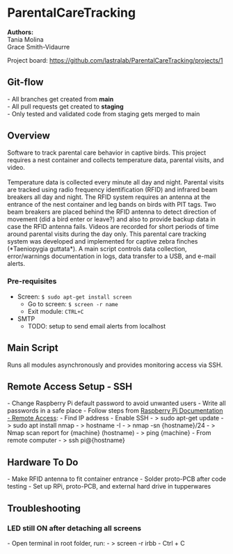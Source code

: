 <h1>ParentalCareTracking</h1>
<b>Authors:</b><br>
Tania Molina<br>
Grace Smith-Vidaurre

Project board: https://github.com/lastralab/ParentalCareTracking/projects/1 <br>
<h2>Git-flow</h2>
- All branches get created from <b>main</b><br>
- All pull requests get created to <b>staging</b><br>
- Only tested and validated code from staging gets merged to main<br>

<h2>Overview</h2>
Software to track parental care behavior in captive birds. This project requires a nest container and collects temperature data, parental visits, and video.
<br><br>
Temperature data is collected every minute all day and night. Parental visits are tracked using radio frequency identification (RFID) and infrared beam breakers all day and night. The RFID system requires an antenna at the entrance of the nest container and leg bands on birds with PIT tags. Two beam breakers are placed behind the RFID antenna to detect direction of movement (did a bird enter or leave?) and also to provide backup data in case the RFID antenna fails. Videos are recorded for short periods of time around parental visits during the day only.
This parental care tracking system was developed and implemented for captive zebra finches (*Taeniopygia guttata*). A main script controls data collection, error/warnings documentation in logs, data transfer to a USB, and e-mail alerts.
<h3>Pre-requisites</h3>

- Screen: ```$ sudo apt-get install screen```
  - Go to screen: ````$ screen -r name ````
  - Exit module: ````CTRL+C ````
- SMTP
  - TODO: setup to send email alerts from localhost

<h2>Main Script</h2>
<p>Runs all modules asynchronously and provides monitoring access via SSH.</p>

<h2>Remote Access Setup - SSH</h2>
- Change Raspberry Pi default password to avoid unwanted users
- Write all passwords in a safe place
- Follow steps from <a href="https://www.raspberrypi.com/documentation/computers/remote-access.html">Raspberry Pi Documentation - Remote Access</a>:
  - Find IP address
  - Enable SSH
- > sudo apt-get update
- > sudo apt install nmap
- > hostname -I
- > nmap -sn {hostname}/24
  - > Nmap scan report for {machine} (hostname)
- > ping {machine}
- From remote computer
  - > ssh pi@{hostname}

<h2>Hardware To Do</h2>
- Make RFID antenna to fit container entrance
- Solder proto-PCB after code testing
- Set up RPi, proto-PCB, and external hard drive in tupperwares


<h2>Troubleshooting</h2>
<h3>LED still ON after detaching all screens</h3>
- Open terminal in root folder, run:
  - > screen -r irbb
  - Ctrl + C
